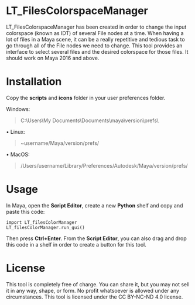 # LT_FilesColorspaceManager

LT_FilesColorspaceManager has been created in order to change the input colorspace (known as IDT) of several File nodes at a time.
When having a lot of files in a Maya scene, it can be a really repetitive and tedious task to go through all of the File nodes we need to change.
This tool provides an interface to select several files and the desired colorspace for those files.
It should work on Maya 2016 and above.

# Installation
Copy the **scripts** and **icons** folder in your user preferences folder.

Windows:
>C:\Users\My Documents\Documents\maya\version\prefs\

• Linux:
>~username/Maya/version/prefs/

• MacOS:
>/Users/username/Library/Preferences/Autodesk/Maya/version/prefs/

# Usage
In Maya, open the **Script Editor**, create a new **Python** shelf and copy and paste this code:

    import LT_filesColorManager
    LT_filesColorManager.run_gui()

Then press **Ctrl+Enter**.
From the **Script Editor**, you can also drag and drop this code in a shelf in order to create a button for this tool.

# License
This tool is completely free of charge. You can share it, but you may not sell it in any way, shape, or form. No profit whatsoever is allowed under any circumstances.
This tool is licensed under the CC BY-NC-ND 4.0 license.
